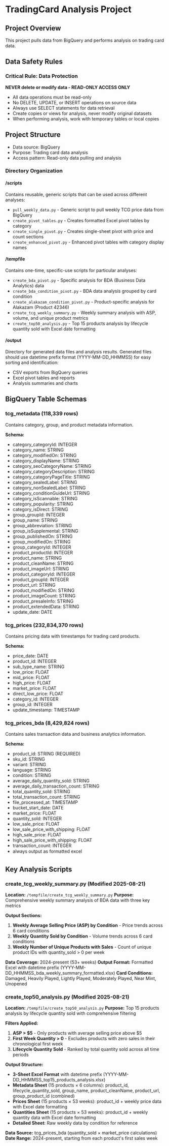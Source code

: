 # TradingCard Analysis Project

## Project Overview
This project pulls data from BigQuery and performs analysis on trading card data.

## Data Safety Rules

### Critical Rule: Data Protection
**NEVER delete or modify data - READ-ONLY ACCESS ONLY**

- All data operations must be read-only
- No DELETE, UPDATE, or INSERT operations on source data
- Always use SELECT statements for data retrieval
- Create copies or views for analysis, never modify original datasets
- When performing analysis, work with temporary tables or local copies

## Project Structure
- Data source: BigQuery
- Purpose: Trading card data analysis
- Access pattern: Read-only data pulling and analysis

### Directory Organization

#### /scripts
Contains reusable, generic scripts that can be used across different analyses:
- `pull_weekly_data.py` - Generic script to pull weekly TCG price data from BigQuery
- `create_pivot_tables.py` - Creates formatted Excel pivot tables by category  
- `create_single_pivot.py` - Creates single-sheet pivot with price and count sections
- `create_enhanced_pivot.py` - Enhanced pivot tables with category display names

#### /tempfile  
Contains one-time, specific-use scripts for particular analyses:
- `create_bda_pivot.py` - Specific analysis for BDA (Business Data Analytics) data
- `create_bda_condition_pivot.py` - BDA data analysis grouped by card condition
- `create_alakazam_condition_pivot.py` - Product-specific analysis for Alakazam (Product 42346)
- `create_tcg_weekly_summary.py` - Weekly summary analysis with ASP, volume, and unique product metrics
- `create_top50_analysis.py` - Top 15 products analysis by lifecycle quantity sold with Excel date formatting

#### /output
Directory for generated data files and analysis results. Generated files should use datetime prefix format (YYYY-MM-DD_HHMMSS) for easy sorting and identification:
- CSV exports from BigQuery queries
- Excel pivot tables and reports  
- Analysis summaries and charts

## BigQuery Table Schemas

### tcg_metadata (118,339 rows)
Contains category, group, and product metadata information.

**Schema:**
- category_categoryId: INTEGER
- category_name: STRING
- category_modifiedOn: STRING
- category_displayName: STRING
- category_seoCategoryName: STRING
- category_categoryDescription: STRING
- category_categoryPageTitle: STRING
- category_sealedLabel: STRING
- category_nonSealedLabel: STRING
- category_conditionGuideUrl: STRING
- category_isScannable: STRING
- category_popularity: STRING
- category_isDirect: STRING
- group_groupId: INTEGER
- group_name: STRING
- group_abbreviation: STRING
- group_isSupplemental: STRING
- group_publishedOn: STRING
- group_modifiedOn: STRING
- group_categoryId: INTEGER
- product_productId: INTEGER
- product_name: STRING
- product_cleanName: STRING
- product_imageUrl: STRING
- product_categoryId: INTEGER
- product_groupId: INTEGER
- product_url: STRING
- product_modifiedOn: STRING
- product_imageCount: STRING
- product_presaleInfo: STRING
- product_extendedData: STRING
- update_date: DATE

### tcg_prices (232,834,370 rows)
Contains pricing data with timestamps for trading card products.

**Schema:**
- price_date: DATE
- product_id: INTEGER
- sub_type_name: STRING
- low_price: FLOAT
- mid_price: FLOAT
- high_price: FLOAT
- market_price: FLOAT
- direct_low_price: FLOAT
- category_id: INTEGER
- group_id: INTEGER
- update_timestamp: TIMESTAMP

### tcg_prices_bda (8,429,824 rows)
Contains sales transaction data and business analytics information.

**Schema:**
- product_id: STRING (REQUIRED)
- sku_id: STRING
- variant: STRING
- language: STRING
- condition: STRING
- average_daily_quantity_sold: STRING
- average_daily_transaction_count: STRING
- total_quantity_sold: STRING
- total_transaction_count: STRING
- file_processed_at: TIMESTAMP
- bucket_start_date: DATE
- market_price: FLOAT
- quantity_sold: INTEGER
- low_sale_price: FLOAT
- low_sale_price_with_shipping: FLOAT
- high_sale_price: FLOAT
- high_sale_price_with_shipping: FLOAT
- transaction_count: INTEGER
- always output as formatted excel

## Key Analysis Scripts

### create_tcg_weekly_summary.py (Modified 2025-08-21)
**Location:** `/tempfile/create_tcg_weekly_summary.py`
**Purpose:** Comprehensive weekly summary analysis of BDA data with three key metrics

**Output Sections:**
1. **Weekly Average Selling Price (ASP) by Condition** - Price trends across 6 card conditions
2. **Weekly Quantity Sold by Condition** - Volume trends across 6 card conditions  
3. **Weekly Number of Unique Products with Sales** - Count of unique product IDs with quantity_sold > 0 per week

**Data Coverage:** 2024-present (53+ weeks)
**Output Format:** Formatted Excel with datetime prefix (YYYY-MM-DD_HHMMSS_bda_weekly_summary_formatted.xlsx)
**Card Conditions:** Damaged, Heavily Played, Lightly Played, Moderately Played, Near Mint, Unopened

### create_top50_analysis.py (Modified 2025-08-21)
**Location:** `/tempfile/create_top50_analysis.py`
**Purpose:** Top 15 products analysis by lifecycle quantity sold with comprehensive filtering

**Filters Applied:**
1. **ASP > $5** - Only products with average selling price above $5
2. **First Week Quantity > 0** - Excludes products with zero sales in their chronological first week
3. **Lifecycle Quantity Sold** - Ranked by total quantity sold across all time periods

**Output Structure:**
- **3-Sheet Excel Format** with datetime prefix (YYYY-MM-DD_HHMMSS_top15_products_analysis.xlsx)
- **Metadata Sheet** (15 products × 6 columns): product_id, lifecycle_quantity_sold, group_name, product_cleanName, product_url, group_product_id (combined)
- **Prices Sheet** (15 products × 53 weeks): product_id + weekly price data with Excel date formatting
- **Quantities Sheet** (15 products × 53 weeks): product_id + weekly quantity data with Excel date formatting
- **Detailed Sheet**: Raw weekly data by condition for reference

**Data Source:** tcg_prices_bda (quantity_sold × market_price calculations)
**Date Range:** 2024-present, starting from each product's first sales week

